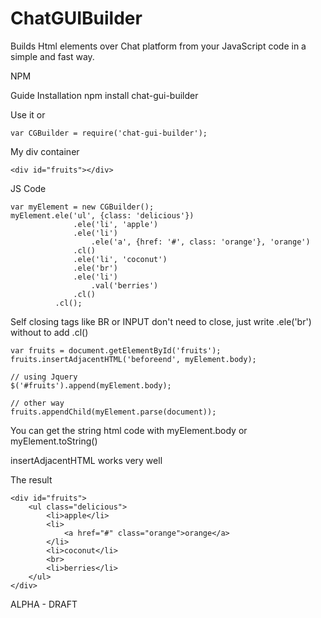# ChatGUIBuilder
Builds Html elements over Chat platform from your JavaScript code in a simple and fast way.

NPM <Github>

Guide
Installation
npm install chat-gui-builder

Use it
    <script type="text/javascript" src="node_modules/chat-gui-builder/chat-gui-builder.js"></script>
or

    var CGBuilder = require('chat-gui-builder');
My div container

    <div id="fruits"></div>
JS Code

    var myElement = new CGBuilder();
    myElement.ele('ul', {class: 'delicious'})
                  .ele('li', 'apple')
                  .ele('li')
                      .ele('a', {href: '#', class: 'orange'}, 'orange')
                  .cl()
                  .ele('li', 'coconut')
                  .ele('br')
                  .ele('li')
                      .val('berries')
                  .cl()
              .cl();
Self closing tags like BR or INPUT don't need to close, just write .ele('br') without to add .cl()

    var fruits = document.getElementById('fruits');
    fruits.insertAdjacentHTML('beforeend', myElement.body);

    // using Jquery
    $('#fruits').append(myElement.body);

    // other way
    fruits.appendChild(myElement.parse(document));
You can get the string html code with myElement.body or myElement.toString()

insertAdjacentHTML works very well

The result

    <div id="fruits">
        <ul class="delicious">
            <li>apple</li>
            <li>
                <a href="#" class="orange">orange</a>
            </li>
            <li>coconut</li>
            <br>
            <li>berries</li>
        </ul>
    </div>

ALPHA - DRAFT
